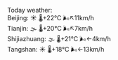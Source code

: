 Today weather:  
Beijing: ☀️   🌡️+22°C 🌬️↖11km/h  
Tianjin: 🌫  🌡️+20°C 🌬️↖7km/h  
Shijiazhuang: 🌫  🌡️+21°C 🌬️←4km/h  
Tangshan: ☀️   🌡️+18°C 🌬️←13km/h  
